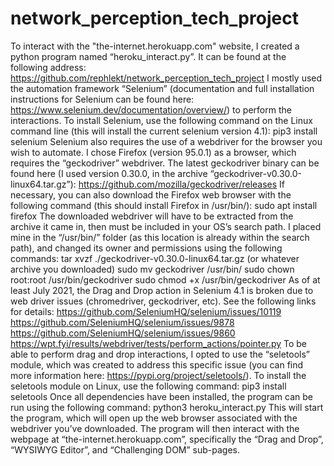 # network_perception_tech_project
To interact with the "the-internet.herokuapp.com" website, I created a python program named “heroku_interact.py”. It can be found at the following address:
https://github.com/rephlekt/network_perception_tech_project
I mostly used the automation framework “Selenium” (documentation and full installation instructions for Selenium can be found here: https://www.selenium.dev/documentation/overview/) to perform the interactions. To install Selenium, use the following command on the Linux command line (this will install the current selenium version 4.1):
pip3 install selenium
Selenium also requires the use of a webdriver for the browser you wish to automate. I chose Firefox (version 95.0.1) as a browser, which requires the “geckodriver” webdriver. The latest geckodriver binary can be found here (I used version 0.30.0, in the archive “geckodriver-v0.30.0-linux64.tar.gz”):
https://github.com/mozilla/geckodriver/releases
If necessary, you can also download the Firefox web browser with the following command (this should install Firefox in /usr/bin/):
sudo apt install firefox
The downloaded webdriver will have to be extracted from the archive it came in, then must be included in your OS’s search path. I placed mine in the “/usr/bin/” folder (as this location is already within the search path), and changed its owner and permissions using the following commands:
tar xvzf ./geckodriver-v0.30.0-linux64.tar.gz (or whatever archive you downloaded)
sudo mv geckodriver /usr/bin/
sudo chown root:root /usr/bin/geckodriver
sudo chmod +x /usr/bin/geckodriver
As of at least July 2021, the Drag and Drop action in Selenium 4.1 is broken due to web driver issues (chromedriver, geckodriver, etc). See the following links for details:
https://github.com/SeleniumHQ/selenium/issues/10119
https://github.com/SeleniumHQ/selenium/issues/9878
https://github.com/SeleniumHQ/selenium/issues/9860
https://wpt.fyi/results/webdriver/tests/perform_actions/pointer.py
To be able to perform drag and drop interactions, I opted to use the “seletools” module, which was created to address this specific issue (you can find more information here: https://pypi.org/project/seletools/). To install the seletools module on Linux, use the following command:
pip3 install seletools
Once all dependencies have been installed, the program can be run using the following command:
python3 heroku_interact.py
This will start the program, which will open up the web browser associated with the webdriver you’ve downloaded. The program will then interact with the webpage at “the-internet.herokuapp.com”, specifically the “Drag and Drop”, “WYSIWYG Editor”, and “Challenging DOM” sub-pages.
